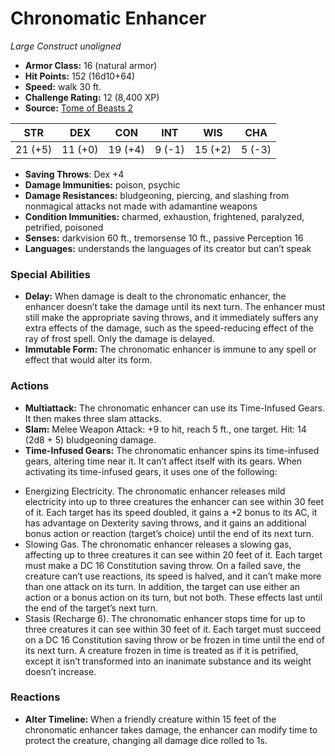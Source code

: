 # Chronomatic Enhancer

*Large* *Construct* *unaligned*

- **Armor Class:** 16 (natural armor)
- **Hit Points:** 152 (16d10+64)
- **Speed:** walk 30 ft.
- **Challenge Rating:** 12 (8,400 XP)
- **Source:** [Tome of Beasts 2](https://koboldpress.com/kpstore/product/tome-of-beasts-2-for-5th-edition/)

| STR | DEX | CON | INT | WIS | CHA |
| --- | --- | --- | --- | --- | --- |
| 21 (+5) | 11 (+0) | 19 (+4) | 9 (-1) | 15 (+2) | 5 (-3) |

- **Saving Throws**: Dex +4
- **Damage Immunities:** poison, psychic
- **Damage Resistances:** bludgeoning, piercing, and slashing from nonmagical attacks not made with adamantine weapons
- **Condition Immunities:** charmed, exhaustion, frightened, paralyzed, petrified, poisoned
- **Senses:** darkvision 60 ft., tremorsense 10 ft., passive Perception 16
- **Languages:** understands the languages of its creator but can’t speak
### Special Abilities
- **Delay:** When damage is dealt to the chronomatic enhancer, the enhancer doesn’t take the damage until its next turn. The enhancer must still make the appropriate saving throws, and it immediately suffers any extra effects of the damage, such as the speed-reducing effect of the ray of frost spell. Only the damage is delayed.
- **Immutable Form:** The chronomatic enhancer is immune to any spell or effect that would alter its form.
### Actions
- **Multiattack:** The chronomatic enhancer can use its Time-Infused Gears. It then makes three slam attacks.
- **Slam:** Melee Weapon Attack: +9 to hit, reach 5 ft., one target. Hit: 14 (2d8 + 5) bludgeoning damage.
- **Time-Infused Gears:** The chronomatic enhancer spins its time-infused gears, altering time near it. It can’t affect itself with its gears. When activating its time-infused gears, it uses one of the following: 
* Energizing Electricity. The chronomatic enhancer releases mild electricity into up to three creatures the enhancer can see within 30 feet of it. Each target has its speed doubled, it gains a +2 bonus to its AC, it has advantage on Dexterity saving throws, and it gains an additional bonus action or reaction (target’s choice) until the end of its next turn. 
* Slowing Gas. The chronomatic enhancer releases a slowing gas, affecting up to three creatures it can see within 20 feet of it. Each target must make a DC 16 Constitution saving throw. On a failed save, the creature can’t use reactions, its speed is halved, and it can’t make more than one attack on its turn. In addition, the target can use either an action or a bonus action on its turn, but not both. These effects last until the end of the target’s next turn. 
* Stasis (Recharge 6). The chronomatic enhancer stops time for up to three creatures it can see within 30 feet of it. Each target must succeed on a DC 16 Constitution saving throw or be frozen in time until the end of its next turn. A creature frozen in time is treated as if it is petrified, except it isn’t transformed into an inanimate substance and its weight doesn’t increase.
### Reactions
- **Alter Timeline:** When a friendly creature within 15 feet of the chronomatic enhancer takes damage, the enhancer can modify time to protect the creature, changing all damage dice rolled to 1s.
